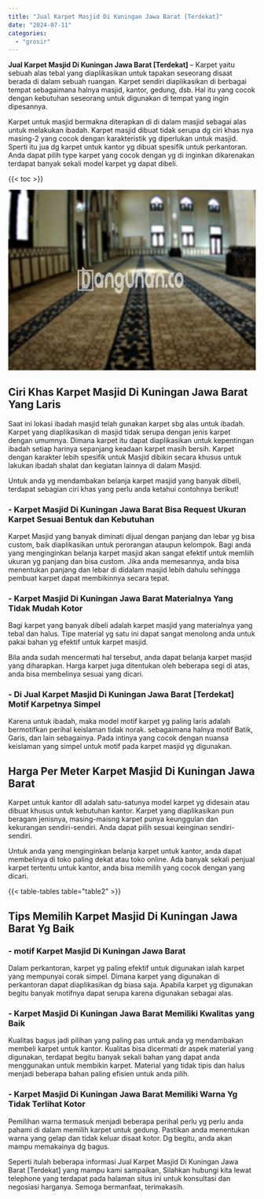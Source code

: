 ```yaml
---
title: "Jual Karpet Masjid Di Kuningan Jawa Barat [Terdekat]"
date: "2024-07-11"
categories: 
  - "grosir"
---
```


**Jual Karpet Masjid Di Kuningan Jawa Barat \[Terdekat\]** – Karpet yaitu sebuah alas tebal yang diaplikasikan untuk tapakan seseorang disaat berada di dalam sebuah ruangan. Karpet sendiri diaplikasikan di berbagai tempat sebagaimana halnya masjid, kantor, gedung, dsb. Hal itu yang cocok dengan kebutuhan seseorang untuk digunakan di tempat yang ingin dipesannya.

Karpet untuk masjid bermakna diterapkan di di dalam masjid sebagai alas untuk melakukan ibadah. Karpet masjid dibuat tidak serupa dg ciri khas nya masing-2 yang cocok dengan karakteristik yg diperlukan untuk masjid. Sperti itu jua dg karpet untuk kantor yg dibuat spesifik untuk perkantoran. Anda dapat pilih type karpet yang cocok dengan yg di inginkan dikarenakan terdapat banyak sekali model karpet yg dapat dibeli.

{{< toc >}}

![Jual Karpet Masjid Di Kuningan Jawa Barat [Terdekat]](/images/grosir-karpet-murah-72.png)

## Ciri Khas Karpet Masjid Di Kuningan Jawa Barat Yang Laris

Saat ini lokasi ibadah masjid telah gunakan karpet sbg alas untuk ibadah. Karpet yang diaplikasikan di masjid tidak serupa dengan jenis karpet dengan umumnya. Dimana karpet itu dapat diaplikasikan untuk kepentingan ibadah setiap harinya sepanjang keadaan karpet masih bersih. Karpet dengan karakter lebih spesifik untuk Masjid dibikin secara khusus untuk lakukan ibadah shalat dan kegiatan lainnya di dalam Masjid.

Untuk anda yg mendambakan belanja karpet masjid yang banyak dibeli, terdapat sebagian ciri khas yang perlu anda ketahui contohnya berikut!

### \- Karpet Masjid Di Kuningan Jawa Barat Bisa Request Ukuran Karpet Sesuai Bentuk dan Kebutuhan

Karpet Masjid yang banyak diminati dijual dengan panjang dan lebar yg bisa custom, baik diaplikasikan untuk perorangan ataupun kelompok. Bagi anda yang menginginkan belanja karpet masjid akan sangat efektif untuk memliih ukuran yg panjang dan bisa custom. Jika anda memesannya, anda bisa menentukan panjang dan lebar di didalam masjid lebih dahulu sehingga pembuat karpet dapat membikinnya secara tepat.

### \- Karpet Masjid Di Kuningan Jawa Barat Materialnya Yang Tidak Mudah Kotor

Bagi karpet yang banyak dibeli adalah karpet masjid yang materialnya yang tebal dan halus. Tipe material yg satu ini dapat sangat menolong anda untuk pakai bahan yg efektif untuk karpet masjid.

Bila anda sudah mencermati hal tersebut, anda dapat belanja karpet masjid yang diharapkan. Harga karpet juga ditentukan oleh beberapa segi di atas, anda bisa membelinya sesuai yang dicari.

### \- Di Jual Karpet Masjid Di Kuningan Jawa Barat \[Terdekat\] Motif Karpetnya Simpel

Karena untuk ibadah, maka model motif karpet yg paling laris adalah bermotifkan perihal keislaman tidak norak. sebagaimana halnya motif Batik, Garis, dan lain sebagainya. Pada intinya yang cocok dengan nuansa keislaman yang simpel untuk motif pada karpet masjid yg digunakan.

## Harga Per Meter Karpet Masjid Di Kuningan Jawa Barat

Karpet untuk kantor dll adalah satu-satunya model karpet yg didesain atau dibuat khusus untuk kebutuhan kantor. Karpet yang diaplikasikan pun beragam jenisnya, masing-maisng karpet punya keunggulan dan kekurangan sendiri-sendiri. Anda dapat pilih sesuai keinginan sendiri-sendiri.

Untuk anda yang menginginkan belanja karpet untuk kantor, anda dapat membelinya di toko paling dekat atau toko online. Ada banyak sekali penjual karpet tertentu untuk kantor, anda bisa memilih yang cocok dengan yang dicari.

{{< table-tables table="table2" >}}

## Tips Memilih Karpet Masjid Di Kuningan Jawa Barat Yg Baik

### \- motif Karpet Masjid Di Kuningan Jawa Barat

Dalam perkantoran, karpet yg paling efektif untuk digunakan ialah karpet yang mempunyai corak simpel. Dimana karpet yang digunakan di perkantoran dapat diaplikasikan dg biasa saja. Apabila karpet yg digunakan begitu banyak motifnya dapat serupa karena digunakan sebagai alas.

### \- Karpet Masjid Di Kuningan Jawa Barat Memiliki Kwalitas yang Baik

Kualitas bagus jadi pilihan yang paling pas untuk anda yg mendambakan membeli karpet untuk kantor. Kualitas bisa dicermati dr aspek material yang digunakan, terdapat begitu banyak sekali bahan yang dapat anda menggunakan untuk membikin karpet. Material yang tidak tipis dan halus menjadi beberapa bahan paling efisien untuk anda pilih.

### \- Karpet Masjid Di Kuningan Jawa Barat Memiliki Warna Yg Tidak Terlihat Kotor

Pemilihan warna termasuk menjadi beberapa perihal perlu yg perlu anda pahami di dalam memilih karpet untuk gedung. Pastikan anda menentukan warna yang gelap dan tidak keluar disaat kotor. Dg begitu, anda akan mampu memakainya dg bagus.

Seperti itulah beberapa informasi Jual Karpet Masjid Di Kuningan Jawa Barat \[Terdekat\] yang mampu kami sampaikan, Silahkan hubungi kita lewat telephone yang terdapat pada halaman situs ini untuk konsultasi dan negosiasi harganya. Semoga bermanfaat, terimakasih.
